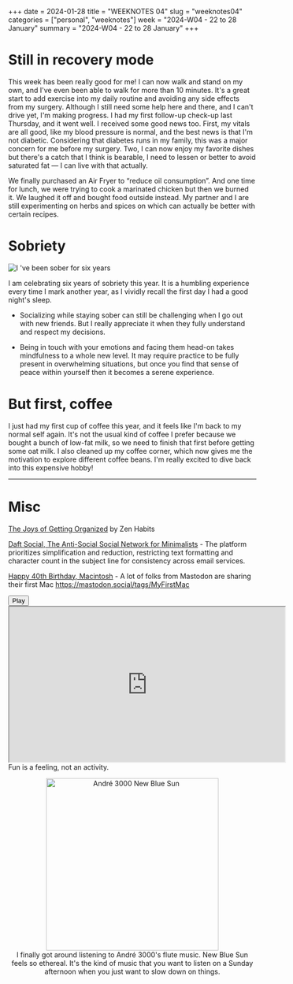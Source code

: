 +++
date = 2024-01-28
title = "WEEKNOTES 04"
slug = "weeknotes04"
categories = ["personal", "weeknotes"]
week = "2024-W04 - 22 to 28 January"
summary = "2024-W04 - 22 to 28 January"
+++

# Still in recovery mode

This week has been really good for me! I can now walk and stand on my own, and I've even been able to walk for more than 10 minutes. It's a great start to add exercise into my daily routine and avoiding any side effects from my surgery. Although I still need some help here and there, and I can't drive yet, I'm making progress. I had my first follow-up check-up last Thursday, and it went well. I received some good news too. First, my vitals are all good, like my blood pressure is normal, and the best news is that I'm not diabetic. Considering that diabetes runs in my family, this was a major concern for me before my surgery. Two, I can now enjoy my favorite dishes but there's a catch that I think is bearable, I need to lessen or better to avoid saturated fat — I can live with that actually.

We finally purchased an Air Fryer to “reduce oil consumption”. And one time for lunch, we were trying to cook a marinated chicken but then we burned it. We laughed it off and bought food outside instead. My partner and I are still experimenting on herbs and spices on which can actually be better with certain recipes.

# Sobriety

![I 've been sober for six years](/weeknotes/weeknotes04/6-years-sober.jpg "I 've been sober for six years")

I am celebrating six years of sobriety this year. It is a humbling experience every time I mark another year, as I vividly recall the first day I had a good night's sleep.

- Socializing while staying sober can still be challenging when I go out with new friends. But I really appreciate it when they fully understand and respect my decisions.

- Being in touch with your emotions and facing them head-on takes mindfulness to a whole new level. It may require practice to be fully present in overwhelming situations, but once you find that sense of peace within yourself then it becomes a serene experience.

# But first, coffee

I just had my first cup of coffee this year, and it feels like I'm back to my normal self again. It's not the usual kind of coffee I prefer because we bought a bunch of low-fat milk, so we need to finish that first before getting some oat milk. I also cleaned up my coffee corner, which now gives me the motivation to explore different coffee beans. I'm really excited to dive back into this expensive hobby!

---

# Misc 

[The Joys of Getting Organized](https://zenhabits.net/joy/) by Zen Habits

[Daft Social, The Anti-Social Social Network for Minimalists](https://daftsocial.com/) - The platform prioritizes simplification and reduction, restricting text formatting and character count in the subject line for consistency across email services.

[Happy 40th Birthday, Macintosh](https://mac40th.com/) - A lot of folks from Mastodon are sharing their first Mac https://mastodon.social/tags/MyFirstMac


<lite-youtube videoid="iMBJrvEwv8s" style="background-image: url(&quot;https://i.ytimg.com/vi/iMBJrvEwv8s/hqdefault.jpg&quot;);" class="lyt-activated"><button type="button" class="lty-playbtn"><span class="lyt-visually-hidden">Play</span></button><iframe width="560" height="315" title="Play" allow="accelerometer; autoplay; encrypted-media; gyroscope; picture-in-picture" allowfullscreen="" src="https://www.youtube-nocookie.com/embed/iMBJrvEwv8s?autoplay"></iframe></lite-youtube>
Fun is a feeling, not an activity.

<div align="center">
   <a href="https://www.last.fm/music/Andr%C3%A9+3000/New+Blue+Sun"><img src="/weeknotes/weeknotes04/andre-3000-new-blue-sun.webp" alt="André 3000 New Blue Sun" width="350">
</a>
<figcaption>I finally got around listening to André 3000's flute music. New Blue Sun feels so ethereal. It's the kind of music that you want to listen on a Sunday afternoon when you just want to slow down on things.</figcaption>
</figure>
</div>